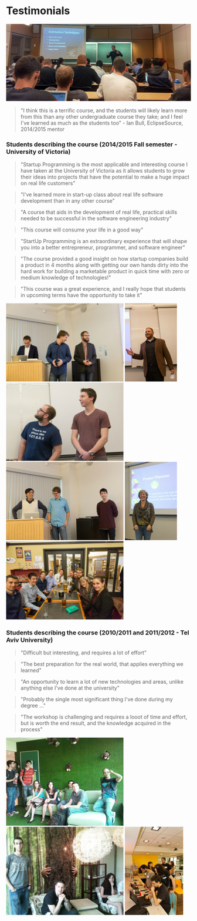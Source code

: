 # Testimonials

![alt text](images/uvic2014a.jpg "Cliff McCollum giving a talk to the students")  

>"I think this is a terrific course, and the students will likely learn more from this than any other undergraduate course they take; and I feel I've learned as much as the students too" - Ian Bull, EclipseSource, 2014/2015 mentor  

### Students describing the course (2014/2015 Fall semester - University of Victoria)
>"Startup Programming is the most applicable and interesting course I have taken at the University of Victoria as it allows students to grow their ideas into projects that have the potential to make a huge impact on real life customers"  

>"I've learned more in start-up class about real life software development than in any other course"

>"A course that aids in the development of real life, practical skills needed to be successful in the software engineering industry"

>"This course will consume your life in a good way"

>"StartUp Programming is an extraordinary experience that will shape you into a better entrepreneur, programmer, and software engineer"

>"The course provided a good insight on how startup companies build a product in 4 months along with getting our own hands dirty into the hard work for building a marketable product in quick time with zero or medium knowledge of technologies!"

>"This course was a great experience, and I really hope that students in upcoming terms have the opportunity to take it"

![alt text](images/uvic2014c.jpg "Students presenting their projects for Milestone 3") ![alt text](images/uvic2014g.jpg "Students presenting their projects for Milestone 3") ![alt text](images/uvic2014d.jpg "Students presenting their projects for Milestone 3") ![alt text](images/uvic2014b.jpg "Students presenting their projects for Milestone 3") ![alt text](images/uvic2014f.jpg "Peggy presenting the teams") ![alt text](images/uvic2014e.jpg "Students presenting their projects for Milestone 3")  

### Students describing the course (2010/2011 and 2011/2012 - Tel Aviv University) 
>"Difficult but interesting, and requires a lot of effort"  

>"The best preparation for the real world, that applies everything we learned"  

>"An opportunity to learn a lot of new technologies and areas, unlike anything else I've done at the university"  

>"Probably the single most significant thing I've done during my degree ..."  

>"The workshop is challenging and requires a looot of time and effort, but is worth the end result, and the knowledge acquired in the process"

![students presenting at Google](images/tau2011a.jpg "Students visiting the Tel Aviv Google offices - 2011") ![students presenting at Google](images/tau2011b.jpg "Students visiting the Tel Aviv Google offices - 2011") ![students presenting at Google](images/tau2010.jpg "Students presenting the projects at Google - 2010")